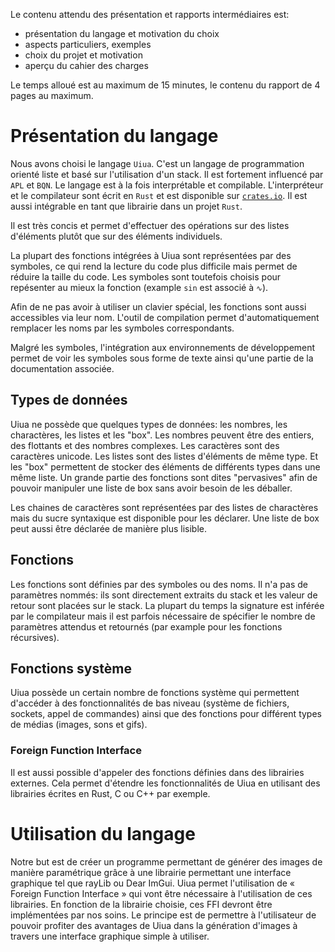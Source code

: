 Le contenu attendu des présentation et rapports intermédiaires est:

- présentation du langage et motivation du choix
- aspects particuliers, exemples
- choix du projet et motivation
- aperçu du cahier des charges

Le temps alloué est au maximum de 15 minutes, le contenu du rapport de 4 pages au maximum.


# Présentation du langage
Nous avons choisi le langage `Uiua`. C'est un langage de programmation orienté liste et basé sur l'utilisation d'un stack. Il est fortement influencé par `APL` et `BQN`. Le langage est à la fois interprétable et compilable. L'interpréteur et le compilateur sont écrit en `Rust` et est disponible sur [`crates.io`](https://crates.io/crates/uiua). Il est aussi intégrable en tant que librairie dans un projet `Rust`.

Il est très concis et permet d'effectuer des opérations sur des listes d'éléments plutôt que sur des éléments individuels.

La plupart des fonctions intégrées à Uiua sont représentées par des symboles, ce qui rend la lecture du code plus difficile mais permet de réduire la taille du code. Les symboles sont toutefois choisis pour repésenter au mieux la fonction (example `sin` est associé à `∿`).

Afin de ne pas avoir à utiliser un clavier spécial, les fonctions sont aussi accessibles via leur nom. L'outil de compilation permet d'automatiquement remplacer les noms par les symboles correspondants. 

Malgré les symboles, l'intégration aux environnements de développement permet de voir les symboles sous forme de texte ainsi qu'une partie de la documentation associée.

## Types de données
Uiua ne possède que quelques types de données: les nombres, les charactères, les listes et les "box". Les nombres peuvent être des entiers, des flottants et des nombres complexes. Les caractères sont des caractères unicode. Les listes sont des listes d'éléments de même type. Et les "box" permettent de stocker des éléments de différents types dans une même liste. Un grande partie des fonctions sont dites "pervasives" afin de pouvoir manipuler une liste de box sans avoir besoin de les déballer.

Les chaines de caractères sont représentées par des listes de charactères mais du sucre syntaxique est disponible pour les déclarer. Une liste de box peut aussi être déclarée de manière plus lisible.

## Fonctions
Les fonctions sont définies par des symboles ou des noms. Il n'a pas de paramètres nommés: ils sont directement extraits du stack et les valeur de retour sont placées sur le stack. La plupart du temps la signature est inférée par le compilateur mais il est parfois nécessaire de spécifier le nombre de paramètres attendus et retournés (par example pour les fonctions récursives).

## Fonctions système
Uiua possède un certain nombre de fonctions système qui permettent d'accéder à des fonctionnalités de bas niveau (système de fichiers, sockets, appel de commandes) ainsi que des fonctions pour différent types de médias (images, sons et gifs).

### Foreign Function Interface
Il est aussi possible d'appeler des fonctions définies dans des librairies externes. Cela permet d'étendre les fonctionnalités de Uiua en utilisant des librairies écrites en Rust, C ou C++ par exemple.


# Utilisation du langage
Notre but est de créer un programme permettant de générer des images de manière
paramétrique grâce à une librairie permettant une interface graphique tel que rayLib ou Dear
ImGui. Uiua permet l'utilisation de « Foreign Function Interface » qui vont être nécessaire à
l'utilisation de ces librairies. En fonction de la librairie choisie, ces FFI devront être implémentées
par nos soins.
Le principe est de permettre à l'utilisateur de pouvoir profiter des avantages de Uiua dans la
génération d'images à travers une interface graphique simple à utiliser.